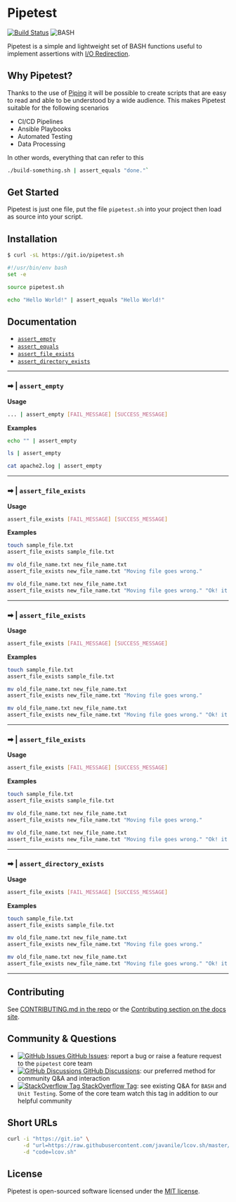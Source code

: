 # Pipetest

[![Build Status](https://travis-ci.com/javanile/pipetest.svg?branch=main)](https://travis-ci.com/javanile/pipetest)
![BASH](https://img.shields.io/badge/BASH-4%20%7C%205-lightgrey)

Pipetest is a simple and lightweight set of BASH functions useful 
to implement assertions with [I/O Redirection](https://tldp.org/LDP/abs/html/io-redirection.html). 

## Why Pipetest?

Thanks to the use of [Piping](https://en.wikipedia.org/wiki/Pipeline_(Unix)) it will be possible to create scripts 
that are easy to read and able to be understood by a wide audience. 
This makes Pipetest suitable for the following scenarios

- CI/CD Pipelines
- Ansible Playbooks
- Automated Testing
- Data Processing

In other words, everything that can refer to this

```bash
./build-something.sh | assert_equals "done."`
```

## Get Started

Pipetest is just one file, put the file `pipetest.sh` into your project then load as source into your script.

## Installation

```bash
$ curl -sL https://git.io/pipetest.sh
```

```bash
#!/usr/bin/env bash
set -e

source pipetest.sh

echo "Hello World!" | assert_equals "Hello World!"
```

## Documentation 

- [`assert_empty`](#assert_empty)
- [`assert_equals`](#assert_equals)
- [`assert_file_exists`](#assert_file_exists)
- [`assert_directory_exists`](#assert_directory_exists)

<hr/>

### ➡ | `assert_empty`

**Usage**

```bash
... | assert_empty [FAIL_MESSAGE] [SUCCESS_MESSAGE]
```

**Examples**

```bash
echo "" | assert_empty
```

```bash
ls | assert_empty
```

```bash
cat apache2.log | assert_empty
```

<hr/>

### ➡ | `assert_file_exists`

**Usage**

```bash
assert_file_exists [FAIL_MESSAGE] [SUCCESS_MESSAGE]
```

**Examples**

```bash
touch sample_file.txt
assert_file_exists sample_file.txt
```

```bash
mv old_file_name.txt new_file_name.txt
assert_file_exists new_file_name.txt "Moving file goes wrong."
```

```bash
mv old_file_name.txt new_file_name.txt
assert_file_exists new_file_name.txt "Moving file goes wrong." "Ok! it working."
```

<hr/>

### ➡ | `assert_file_exists`

**Usage**

```bash
assert_file_exists [FAIL_MESSAGE] [SUCCESS_MESSAGE]
```

**Examples**

```bash
touch sample_file.txt
assert_file_exists sample_file.txt
```

```bash
mv old_file_name.txt new_file_name.txt
assert_file_exists new_file_name.txt "Moving file goes wrong."
```

```bash
mv old_file_name.txt new_file_name.txt
assert_file_exists new_file_name.txt "Moving file goes wrong." "Ok! it working."
```

<hr/>

### ➡ | `assert_file_exists`

**Usage**

```bash
assert_file_exists [FAIL_MESSAGE] [SUCCESS_MESSAGE]
```

**Examples**

```bash
touch sample_file.txt
assert_file_exists sample_file.txt
```

```bash
mv old_file_name.txt new_file_name.txt
assert_file_exists new_file_name.txt "Moving file goes wrong."
```

```bash
mv old_file_name.txt new_file_name.txt
assert_file_exists new_file_name.txt "Moving file goes wrong." "Ok! it working."
```

<hr/>

### ➡ | `assert_directory_exists`

**Usage**

```bash
assert_file_exists [FAIL_MESSAGE] [SUCCESS_MESSAGE]
```

**Examples**

```bash
touch sample_file.txt
assert_file_exists sample_file.txt
```

```bash
mv old_file_name.txt new_file_name.txt
assert_file_exists new_file_name.txt "Moving file goes wrong."
```

```bash
mv old_file_name.txt new_file_name.txt
assert_file_exists new_file_name.txt "Moving file goes wrong." "Ok! it working."
```

<hr/>

## Contributing

See [CONTRIBUTING.md in the repo](https://github.com/asdf-vm/asdf/blob/master/CONTRIBUTING.md) or the [Contributing section on the docs site](http://asdf-vm.github.io/asdf/#/contributing-core-asdf).

## Community & Questions

- [![GitHub Issues](https://icongr.am/simple/github.svg?color=808080&size=16) GitHub Issues](https://github.com/javanile/pipetest/issues): report a bug or raise a feature request to the `pipetest` core team
- [![GitHub Discussions](https://icongr.am/simple/github.svg?color=808080&size=16) GitHub Discussions](https://github.com/javanile/pipetest/discussions): our preferred method for community Q&A and interaction
- [![StackOverflow Tag](https://icongr.am/fontawesome/stack-overflow.svg?size=16&color=808080) StackOverflow Tag](https://stackoverflow.com/questions/tagged/bash+unit-testing): see existing Q&A for `BASH` and `Unit Testing`. Some of the core team watch this tag in addition to our helpful community

## Short URLs

```bash
curl -i "https://git.io" \
     -d "url=https://raw.githubusercontent.com/javanile/lcov.sh/master/lcov.sh" \
     -d "code=lcov.sh"
```

## License

Pipetest is open-sourced software licensed under the [MIT license](LICENSE.md).
